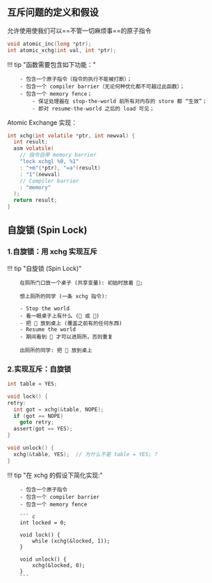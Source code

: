 ## 互斥问题的定义和假设

允许使用使我们可以==不管一切麻烦事==的原子指令

``` c
void atomic_inc(long *ptr);
int atomic_xchg(int val, int *ptr);
```

!!! tip "函数需要包含如下功能："

        - 包含一个原子指令（指令的执行不能被打断）；
        - 包含一个 compiler barrier（无论何种优化都不可越过此函数）；
        - 包含一个 memory fence；
            - 保证处理器在 stop-the-world 前所有对内存的 store 都 “生效”；
            - 即对 resume-the-world 之后的 load 可见；

Atomic Exchange 实现：

``` c
int xchg(int volatile *ptr, int newval) {
  int result;
  asm volatile(
    // 指令自带 memory barrier
    "lock xchgl %0, %1"
    : "+m"(*ptr), "=a"(result)
    : "1"(newval)
    // Compiler barrier
    : "memory"
  );
  return result;
}
```

## 自旋锁 (Spin Lock)

### 1.自旋锁：用 xchg 实现互斥

!!! tip "自旋锁 (Spin Lock)"

        在厕所门口放一个桌子 (共享变量): 初始时放着 🔑;
        
        想上厕所的同学 (一条 xchg 指令):

        - Stop the world
        - 看一眼桌子上有什么 (🔑 或 🛑)
        - 把 🛑 放到桌上 (覆盖之前有的任何东西)
        - Resume the world
        - 期间看到 🔑 才可以进厕所，否则重复

        出厕所的同学: 把 🔑 放到桌上

### 2.实现互斥：自旋锁

``` c
int table = YES;

void lock() {
retry:
  int got = xchg(&table, NOPE);
  if (got == NOPE)
    goto retry;
  assert(got == YES);
}

void unlock() {
  xchg(&table, YES);  // 为什么不是 table = YES; ?
}
```
!!! tip "在 xchg 的假设下简化实现:"

        - 包含一个原子指令
        - 包含一个 compiler barrier
        - 包含一个 memory fence

        ``` c
        int locked = 0;

        void lock() {
            while (xchg(&locked, 1));
        }

        void unlock() {
            xchg(&locked, 0);
        }
        ```